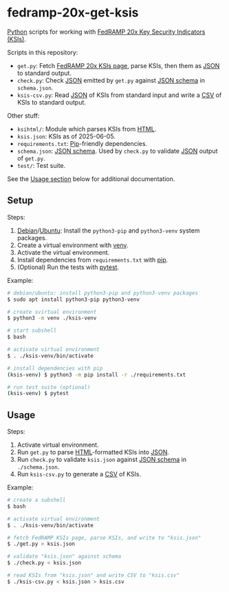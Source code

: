 # fedramp-20x-get-ksis

[Python][] scripts for working with [FedRAMP 20x Key Security Indicators
(KSIs)][ksis].

Scripts in this repository:

- `get.py`: Fetch [FedRAMP 20x KSIs page][ksis], parse KSIs, then them as [JSON][] to standard output.
- `check.py`: Check [JSON][] emitted by `get.py` against [JSON schema][] in `schema.json`.
- `ksis-csv.py`: Read [JSON][] of KSIs from standard input and write a [CSV][] of KSIs to standard output.

Other stuff:

- `ksihtml/`: Module which parses KSIs from [HTML][].
- `ksis.json`: KSIs as of 2025-06-05.
- `requirements.txt`: [Pip][]-friendly dependencies.
- `schema.json`: [JSON schema][].  Used by `check.py` to validate [JSON][] output of `get.py`.
- `test/`: Test suite.

See the [Usage section](#usage "Usage") below for additional documentation.

## Setup

Steps:

1. [Debian][]/[Ubuntu][]: Install the `python3-pip` and `python3-venv` system packages.
2. Create a virtual environment with [venv][].
3. Activate the virtual environment.
4. Install dependencies from `requirements.txt` with [pip][].
5. (Optional) Run the tests with [pytest][].

Example:

```sh
# debian/ubuntu: install python3-pip and python3-venv packages
$ sudo apt install python3-pip python3-venv

# create svirtual environment
$ python3 -m venv ./ksis-venv

# start subshell
$ bash

# activate virtual environment
$ . ./ksis-venv/bin/activate

# install dependencies with pip
(ksis-venv) $ python3 -m pip install -r ./requirements.txt

# run test suite (optional)
(ksis-venv) $ pytest
```

## Usage

Steps:

1. Activate virtual environment.
2. Run `get.py` to parse [HTML][]-formatted KSIs into [JSON][].
3. Run `check.py` to validate `ksis.json` against [JSON schema][] in `./schema.json`.
3. Run `ksis-csv.py` to generate a [CSV][] of KSIs.

Example:

```sh
# create a subshell
$ bash

# activate virtual environment
$ . ./ksis-venv/bin/activate

# fetch FedRAMP KSIs page, parse KSIs, and write to "ksis.json"
$ ./get.py > ksis.json

# validate "ksis.json" against schema
$ ./check.py < ksis.json

# read KSIs from "ksis.json" and write CSV to "ksis.csv"
$ ./ksis-csv.py < ksis.json > ksis.csv
```

[venv]: https://docs.python.org/3/library/venv.html
  "venv: Python virtual environment module"
[pip]: https://pypi.org/project/pip/
  "pip: Python package installer"
[json]: https://json.org/
  "JavaScript Object Notation"
[html]: https://en.wikipedia.org/wiki/HTML
  "HyperText Markup Language"
[json schema]: https://json-schema.org/
  "JSON schema"
[fedramp]: https://www.fedramp.gov/
  "FedRAMP"
[ksis]: https://www.fedramp.gov/20x/standards/20x-ksi/
  "FedRAMP 20x Key Security Indicators (KSIs)."
[debian]: https://www.debian.org/
  "Debian Linux"
[ubuntu]: https://ubuntu.com/
  "Ubuntu Linux"
[csv]: https://en.wikipedia.org/wiki/Comma-separated_values
  "Comma-separated values (CSV)"
[python]: https://python.org/
  "Python programming language"
[pytest]: https://pytest.org/
  "Python testing framework"

